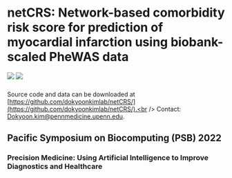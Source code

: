 # netCRS: Network-based comorbidity risk score for prediction of myocardial infarction using biobank-scaled PheWAS data
<img src="https://img.shields.io/badge/Python-3766AB?style=flat-square&logo=Python&logoColor=white"/></a>
<img src="https://img.shields.io/badge/R-276DC3?style=flat-square&logo=R&logoColor=white"/></a>

###

Source code and data can be downloaded at [https://github.com/dokyoonkimlab/netCRS/](https://github.com/dokyoonkimlab/netCRS/).<br />
Contact: [Dokyoon.kim@pennmedicine.upenn.edu](mailto:Dokyoon.kim@pennmedicine.upenn.edu).<br />

## Pacific Symposium on Biocomputing (PSB) 2022
### Precision Medicine: Using Artificial Intelligence to Improve Diagnostics and Healthcare
